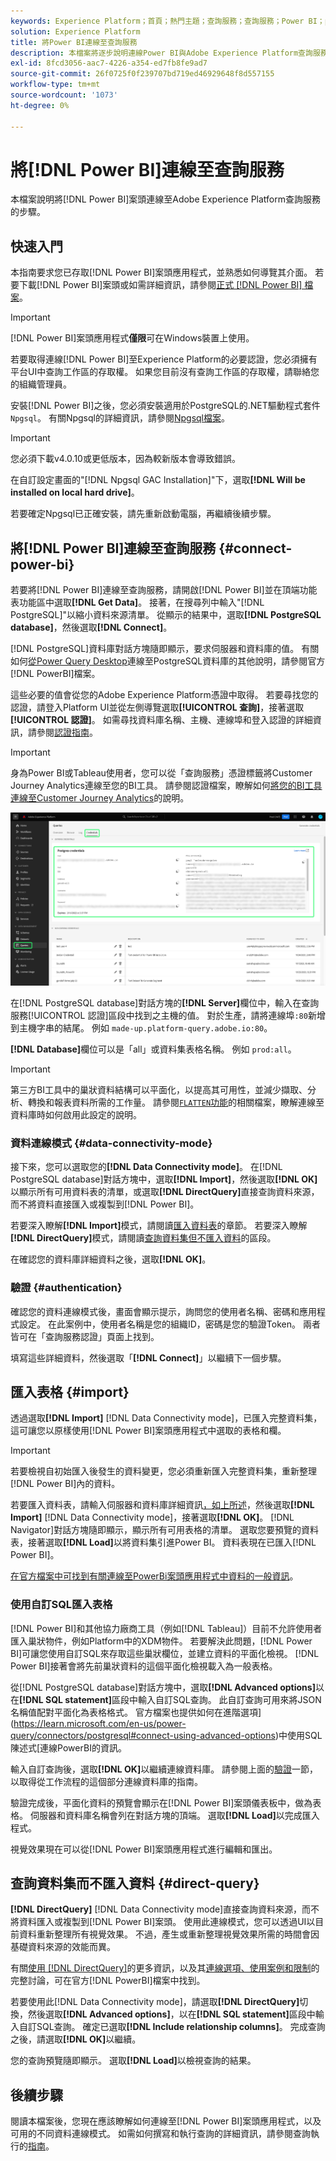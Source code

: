 ```yaml
---
keywords: Experience Platform；首頁；熱門主題；查詢服務；查詢服務；Power BI；power bi；連線到查詢服務；
solution: Experience Platform
title: 將Power BI連線至查詢服務
description: 本檔案將逐步說明連線Power BI與Adobe Experience Platform查詢服務的步驟。
exl-id: 8fcd3056-aac7-4226-a354-ed7fb8fe9ad7
source-git-commit: 26f0725f0f239707bd719ed46929648f8d557155
workflow-type: tm+mt
source-wordcount: '1073'
ht-degree: 0%

---
```


# 將[!DNL Power BI]連線至查詢服務

本檔案說明將[!DNL Power BI]案頭連線至Adobe Experience Platform查詢服務的步驟。

## 快速入門

本指南要求您已存取[!DNL Power BI]案頭應用程式，並熟悉如何導覽其介面。 若要下載[!DNL Power BI]案頭或如需詳細資訊，請參閱[正式 [!DNL Power BI] 檔案](https://docs.microsoft.com/en-us/power-bi/)。

>[!IMPORTANT]
>
> [!DNL Power BI]案頭應用程式&#x200B;**僅限**&#x200B;可在Windows裝置上使用。

若要取得連線[!DNL Power BI]至Experience Platform的必要認證，您必須擁有平台UI中查詢工作區的存取權。 如果您目前沒有查詢工作區的存取權，請聯絡您的組織管理員。

安裝[!DNL Power BI]之後，您必須安裝適用於PostgreSQL的.NET驅動程式套件`Npgsql`。 有關Npgsql的詳細資訊，請參閱[Npgsql檔案](https://www.npgsql.org/doc/index.html)。

>[!IMPORTANT]
>
>您必須下載v4.0.10或更低版本，因為較新版本會導致錯誤。

在自訂設定畫面的&quot;[!DNL Npgsql GAC Installation]&quot;下，選取&#x200B;**[!DNL Will be installed on local hard drive]**。

若要確定Npgsql已正確安裝，請先重新啟動電腦，再繼續後續步驟。

## 將[!DNL Power BI]連線至查詢服務 {#connect-power-bi}

若要將[!DNL Power BI]連線至查詢服務，請開啟[!DNL Power BI]並在頂端功能表功能區中選取&#x200B;**[!DNL Get Data]**。 接著，在搜尋列中輸入&quot;[!DNL PostgreSQL]&quot;以縮小資料來源清單。 從顯示的結果中，選取&#x200B;**[!DNL PostgreSQL database]**，然後選取&#x200B;**[!DNL Connect]**。

[!DNL PostgreSQL]資料庫對話方塊隨即顯示，要求伺服器和資料庫的值。 有關如何[從Power Query Desktop](https://learn.microsoft.com/en-us/power-query/connectors/postgresql#connect-to-a-postgresql-database-from-power-query-desktop)連線至PostgreSQL資料庫的其他說明，請參閱官方[!DNL PowerBI]檔案。

這些必要的值會從您的Adobe Experience Platform憑證中取得。 若要尋找您的認證，請登入Platform UI並從左側導覽選取&#x200B;**[!UICONTROL 查詢]**，接著選取&#x200B;**[!UICONTROL 認證]**。 如需尋找資料庫名稱、主機、連線埠和登入認證的詳細資訊，請參閱[認證指南](../ui/credentials.md)。

>[!IMPORTANT]
>
>身為Power BI或Tableau使用者，您可以從「查詢服務」憑證標籤將Customer Journey Analytics連線至您的BI工具。 請參閱認證檔案，瞭解如何[將您的BI工具連線至Customer Journey Analytics](../ui/credentials.md#connect-to-customer-journey-analytics)的說明。

![已反白顯示[認證]索引標籤和[過期]認證的[Experience Platform查詢]工作區。](../images/clients/power-bi/query-service-credentials-page.png)

在[!DNL PostgreSQL database]對話方塊的&#x200B;**[!DNL Server]**&#x200B;欄位中，輸入在查詢服務[!UICONTROL 認證]區段中找到之主機的值。 對於生產，請將連線埠`:80`新增到主機字串的結尾。 例如 `made-up.platform-query.adobe.io:80`。

**[!DNL Database]**&#x200B;欄位可以是「all」或資料集表格名稱。 例如 `prod:all`。

>[!IMPORTANT]
>
>第三方BI工具中的巢狀資料結構可以平面化，以提高其可用性，並減少擷取、分析、轉換和報表資料所需的工作量。 請參閱[`FLATTEN`功能](../key-concepts/flatten-nested-data.md)的相關檔案，瞭解連線至資料庫時如何啟用此設定的說明。

### 資料連線模式 {#data-connectivity-mode}

接下來，您可以選取您的&#x200B;**[!DNL Data Connectivity mode]**。 在[!DNL PostgreSQL database]對話方塊中，選取&#x200B;**[!DNL Import]**，然後選取&#x200B;**[!DNL OK]**&#x200B;以顯示所有可用資料表的清單，或選取&#x200B;**[!DNL DirectQuery]**&#x200B;直接查詢資料來源，而不將資料直接匯入或複製到[!DNL Power BI]。

若要深入瞭解&#x200B;**[!DNL Import]**&#x200B;模式，請閱讀[匯入資料表](#import)的章節。 若要深入瞭解&#x200B;**[!DNL DirectQuery]**&#x200B;模式，請閱讀[查詢資料集但不匯入資料](#direct-query)的區段。

在確認您的資料庫詳細資料之後，選取&#x200B;**[!DNL OK]**。

### 驗證 {#authentication}

確認您的資料連線模式後，畫面會顯示提示，詢問您的使用者名稱、密碼和應用程式設定。 在此案例中，使用者名稱是您的組織ID，密碼是您的驗證Token。 兩者皆可在「查詢服務認證」頁面上找到。

填寫這些詳細資料，然後選取「**[!DNL Connect]**」以繼續下一個步驟。

## 匯入表格 {#import}

透過選取&#x200B;**[!DNL Import]** [!DNL Data Connectivity mode]，已匯入完整資料集，這可讓您以原樣使用[!DNL Power BI]案頭應用程式中選取的表格和欄。

>[!IMPORTANT]
>
>若要檢視自初始匯入後發生的資料變更，您必須重新匯入完整資料集，重新整理[!DNL Power BI]內的資料。

若要匯入資料表，請輸入伺服器和資料庫詳細資訊[，如上所述](#connect-power-bi)，然後選取&#x200B;**[!DNL Import]** [!DNL Data Connectivity mode]，接著選取&#x200B;**[!DNL OK]**。 [!DNL Navigator]對話方塊隨即顯示，顯示所有可用表格的清單。 選取您要預覽的資料表，接著選取&#x200B;**[!DNL Load]**&#x200B;以將資料集引進Power BI。 資料表現在已匯入[!DNL Power BI]。

[在官方檔案中可找到有關連線至PowerBi案頭應用程式中資料的一般資訊](https://learn.microsoft.com/en-us/power-bi/connect-data/desktop-quickstart-connect-to-data#connect-to-data)。

### 使用自訂SQL匯入表格

[!DNL Power BI]和其他協力廠商工具（例如[!DNL Tableau]）目前不允許使用者匯入巢狀物件，例如Platform中的XDM物件。 若要解決此問題，[!DNL Power BI]可讓您使用自訂SQL來存取這些巢狀欄位，並建立資料的平面化檢視。 [!DNL Power BI]接著會將先前巢狀資料的這個平面化檢視載入為一般表格。

從[!DNL PostgreSQL database]對話方塊中，選取&#x200B;**[!DNL Advanced options]**&#x200B;以在&#x200B;**[!DNL SQL statement]**&#x200B;區段中輸入自訂SQL查詢。 此自訂查詢可用來將JSON名稱值配對平面化為表格格式。 官方檔案也提供如何在進階選項](https://learn.microsoft.com/en-us/power-query/connectors/postgresql#connect-using-advanced-options)中使用SQL陳述式[連線PowerBI的資訊。

輸入自訂查詢後，選取&#x200B;**[!DNL OK]**&#x200B;以繼續連線資料庫。 請參閱上面的[驗證](#authentication)一節，以取得從工作流程的這個部分連線資料庫的指南。

驗證完成後，平面化資料的預覽會顯示在[!DNL Power BI]案頭儀表板中，做為表格。 伺服器和資料庫名稱會列在對話方塊的頂端。 選取&#x200B;**[!DNL Load]**&#x200B;以完成匯入程式。

視覺效果現在可以從[!DNL Power BI]案頭應用程式進行編輯和匯出。

## 查詢資料集而不匯入資料 {#direct-query}

**[!DNL DirectQuery]** [!DNL Data Connectivity mode]直接查詢資料來源，而不將資料匯入或複製到[!DNL Power BI]案頭。 使用此連線模式，您可以透過UI以目前資料重新整理所有視覺效果。 不過，產生或重新整理視覺效果所需的時間會因基礎資料來源的效能而異。

有關[使用 [!DNL DirectQuery]](https://learn.microsoft.com/en-us/power-bi/connect-data/desktop-use-directquery)的更多資訊，以及其[連線選項、使用案例和限制](https://learn.microsoft.com/en-us/power-bi/connect-data/desktop-directquery-about)的完整討論，可在官方[!DNL PowerBI]檔案中找到。

若要使用此[!DNL Data Connectivity mode]，請選取&#x200B;**[!DNL DirectQuery]**&#x200B;切換，然後選取&#x200B;**[!DNL Advanced options]**，以在&#x200B;**[!DNL SQL statement]**&#x200B;區段中輸入自訂SQL查詢。 確定已選取&#x200B;**[!DNL Include relationship columns]**。 完成查詢之後，請選取&#x200B;**[!DNL OK]**&#x200B;以繼續。

您的查詢預覽隨即顯示。 選取&#x200B;**[!DNL Load]**&#x200B;以檢視查詢的結果。

## 後續步驟

閱讀本檔案後，您現在應該瞭解如何連線至[!DNL Power BI]案頭應用程式，以及可用的不同資料連線模式。 如需如何撰寫和執行查詢的詳細資訊，請參閱查詢執行的[指南](../best-practices/writing-queries.md)。
